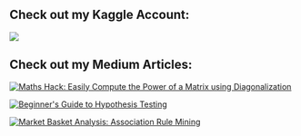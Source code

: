 ## Check out my Kaggle Account:

<a href="https://www.kaggle.com/khusheekapoor">
  <img src="https://user-images.githubusercontent.com/74901388/149902834-b5665230-5e8d-4e60-b199-9f737bffa0ac.png">
</a>



## Check out my Medium Articles:

<!--
**khusheekapoor/khusheekapoor** is a ✨ _special_ ✨ repository because its `README.md` (this file) appears on your GitHub profile.

Here are some ideas to get you started:

- 🔭 I’m currently working on ...
- 🌱 I’m currently learning ...
- 👯 I’m looking to collaborate on ...
- 🤔 I’m looking for help with ...
- 💬 Ask me about ...
- 📫 How to reach me: ...
- 😄 Pronouns: ...
- ⚡ Fun fact: ...
-->

<a target="_blank" href="https://github-readme-medium-recent-article.vercel.app/medium/@khusheekapoor/0"><img src="https://github-readme-medium-recent-article.vercel.app/medium/@khusheekapoor/0" alt="Maths Hack: Easily Compute the Power of a Matrix using Diagonalization"> 

<a target="_blank" href="https://github-readme-medium-recent-article.vercel.app/medium/@khusheekapoor/1"><img src="https://github-readme-medium-recent-article.vercel.app/medium/@khusheekapoor/1" alt="Beginner's Guide to Hypothesis Testing"> 
  
<a target="_blank" href="https://github-readme-medium-recent-article.vercel.app/medium/@khusheekapoor/2"><img src="https://github-readme-medium-recent-article.vercel.app/medium/@khusheekapoor/2" alt="Market Basket Analysis: Association Rule Mining"> 
